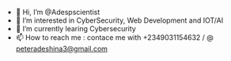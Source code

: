 - 👋 Hi, I’m @Adespscientist
- 👀 I’m interested in CyberSecurity, Web Development and IOT/AI
- 🌱 I’m currently learing Cybersecurity 
- 📫 How to reach me : contace me with +2349031154632 / @ peteradeshina3@gmail.com

<!---
Adespscientist/Adespscientist is a ✨ special ✨ repository because its `README.md` (this file) appears on your GitHub profile.
You can click the Preview link to take a look at your changes.
--->
